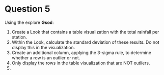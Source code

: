 # Question 5

Using the explore **Gsod**:

1. Create a Look that contains a table visualization with the total rainfall per station.
2. Within the Look, calculate the standard deviation of these results. Do not display this in the visualization.
3. Create an additional column, applying the 3-sigma rule, to determine whether a row is an outlier or not.
4. Only display the rows in the table visualization that are NOT outliers.
2.
